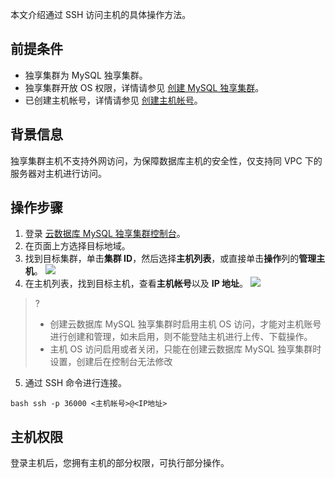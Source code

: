 本文介绍通过 SSH 访问主机的具体操作方法。

## 前提条件
- 独享集群为 MySQL 独享集群。
- 独享集群开放 OS 权限，详情请参见 [创建 MySQL 独享集群](https://cloud.tencent.com/document/product/1322/76526)。
- 已创建主机帐号，详情请参见 [创建主机帐号](https://cloud.tencent.com/document/product/1322/76585)。

## 背景信息
独享集群主机不支持外网访问，为保障数据库主机的安全性，仅支持同 VPC 下的服务器对主机进行访问。

## 操作步骤
1. 登录 [云数据库 MySQL 独享集群控制台](https://console.cloud.tencent.com/dbdcp)。
2. 在页面上方选择目标地域。
3. 找到目标集群，单击**集群 ID**，然后选择**主机列表**，或直接单击**操作**列的**管理主机**。
![](https://qcloudimg.tencent-cloud.cn/raw/eb7418889e5eee2e81f0e1bcecdd05da.png)
4. 在主机列表，找到目标主机，查看**主机帐号**以及 **IP 地址**。
![](https://qcloudimg.tencent-cloud.cn/raw/90c12f45665cac0d3ac9d76330e35c26.png)
>? 
>- 创建云数据库 MySQL 独享集群时启用主机 OS 访问，才能对主机账号进行创建和管理，如未启用，则不能登陆主机进行上传、下载操作。
>- 主机 OS 访问启用或者关闭，只能在创建云数据库 MySQL 独享集群时设置，创建后在控制台无法修改
5. 通过 SSH 命令进行连接。
```
bash ssh -p 36000 <主机帐号>@<IP地址>
```

## 主机权限
登录主机后，您拥有主机的部分权限，可执行部分操作。
